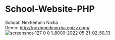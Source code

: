 # School-Website-PHP
  School: Nexhemdin Nixha <br />
  Demo: http://nexhmedinnixha.epizy.com/ <br />
![screenshot-127 0 0 1_8000-2022 05 21-02_50_13](https://user-images.githubusercontent.com/50520333/169627951-ae74961d-a570-4798-9cbf-44c8ae9fbefd.png)
